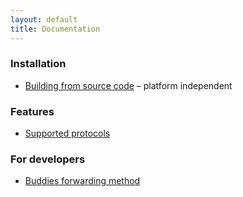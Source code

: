 ```yaml
---
layout: default
title: Documentation
---
```


### Installation
* [Building from source code](building-from-source-code.html) – platform independent

### Features
* [Supported protocols](supported-protocols.html)

### For developers
* [Buddies forwarding method](buddies-forwarding-method.html)
